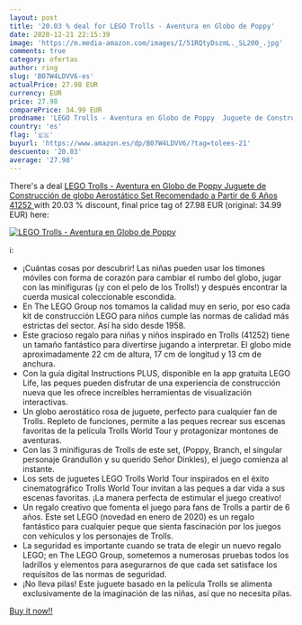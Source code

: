 ```yaml
---
layout: post
title: '20.03 % deal for LEGO Trolls - Aventura en Globo de Poppy'
date: 2020-12-21 22:15:39
image: 'https://m.media-amazon.com/images/I/51RQtyDszmL._SL200_.jpg'
comments: true
category: ofertas
author: ring
slug: 'B07W4LDVV6-es'
actualPrice: 27.98 EUR
currency: EUR
price: 27.98
comparePrice: 34.99 EUR
prodname: 'LEGO Trolls - Aventura en Globo de Poppy  Juguete de Construcción de globo Aerostático  Set Recomendado a Partir de 6 Años  41252 '
country: 'es'
flag: '🇪🇸'
buyurl: 'https://www.amazon.es/dp/B07W4LDVV6/?tag=tolees-21'
descuento: '20.03'
average: '27.98'
---
```


There's a deal [LEGO Trolls - Aventura en Globo de Poppy  Juguete de Construcción de globo Aerostático  Set Recomendado a Partir de 6 Años  41252 ](https://www.amazon.es/dp/B07W4LDVV6/?tag=tolees-21)  with  20.03 % discount, final price tag of  27.98 EUR (original: 34.99 EUR) here:

[![LEGO Trolls - Aventura en Globo de Poppy](https://m.media-amazon.com/images/I/51RQtyDszmL._SL200_.jpg)](https://www.amazon.es/dp/B07W4LDVV6/?tag=tolees-21)

ℹ️:

- ¡Cuántas cosas por descubrir! Las niñas pueden usar los timones móviles con forma de corazón para cambiar el rumbo del globo, jugar con las minifiguras (¡y con el pelo de los Trolls!) y después encontrar la cuerda musical coleccionable escondida.
- En The LEGO Group nos tomamos la calidad muy en serio, por eso cada kit de construcción LEGO para niños cumple las normas de calidad más estrictas del sector. Así ha sido desde 1958.
- Este gracioso regalo para niñas y niños inspirado en Trolls (41252) tiene un tamaño fantástico para divertirse jugando a interpretar. El globo mide aproximadamente 22 cm de altura, 17 cm de longitud y 13 cm de anchura.
- Con la guía digital Instructions PLUS, disponible en la app gratuita LEGO Life, las peques pueden disfrutar de una experiencia de construcción nueva que les ofrece increíbles herramientas de visualización interactivas.
- Un globo aerostático rosa de juguete, perfecto para cualquier fan de Trolls. Repleto de funciones, permite a las peques recrear sus escenas favoritas de la película Trolls World Tour y protagonizar montones de aventuras.
- Con las 3 minifiguras de Trolls de este set, (Poppy, Branch, el singular personaje Grandullón y su querido Señor Dinkles), el juego comienza al instante.
- Los sets de juguetes LEGO Trolls World Tour inspirados en el éxito cinematográfico Trolls World Tour invitan a las peques a dar vida a sus escenas favoritas. ¡La manera perfecta de estimular el juego creativo!
- Un regalo creativo que fomenta el juego para fans de Trolls a partir de 6 años. Este set LEGO (novedad en enero de 2020) es un regalo fantástico para cualquier peque que sienta fascinación por los juegos con vehículos y los personajes de Trolls.
- La seguridad es importante cuando se trata de elegir un nuevo regalo LEGO; en The LEGO Group, sometemos a numerosas pruebas todos los ladrillos y elementos para asegurarnos de que cada set satisface los requisitos de las normas de seguridad.
- ¡No lleva pilas! Este juguete basado en la película Trolls se alimenta exclusivamente de la imaginación de las niñas, así que no necesita pilas.

[Buy it now!!](https://www.amazon.es/dp/B07W4LDVV6/?tag=tolees-21)
